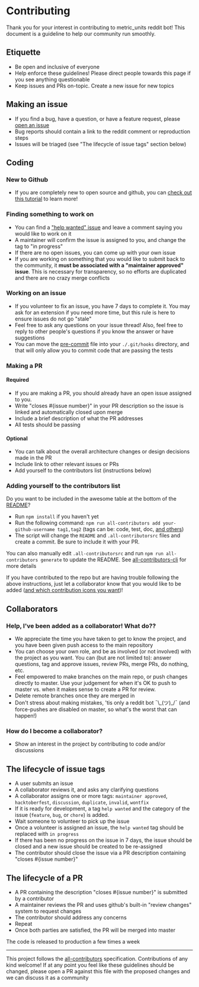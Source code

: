 # Contributing

Thank you for your interest in contributing to metric_units reddit bot! This document is a guideline to help our community run smoothly.

## Etiquette

- Be open and inclusive of everyone
- Help enforce these guidelines! Please direct people towards this page if you see anything questionable
- Keep issues and PRs on-topic. Create a new issue for new topics

## Making an issue

- If you find a bug, have a question, or have a feature request, please [open an issue](https://github.com/cannawen/metric_units_reddit_bot/issues/new)
- Bug reports should contain a link to the reddit comment or reproduction steps
- Issues will be triaged (see "The lifecycle of issue tags" section below)

## Coding

### New to Github

- If you are completely new to open source and github, you can [check out this tutorial](https://egghead.io/courses/how-to-contribute-to-an-open-source-project-on-github) to learn more!

### Finding something to work on

- You can find a ["help wanted" issue](https://github.com/cannawen/metric_units_reddit_bot/issues?utf8=%E2%9C%93&q=is%3Aissue%20is%3Aopen%20label%3A%22maintainer%20approved%22%20label%3A%22help%20wanted%22%20) and leave a comment saying you would like to work on it
- A maintainer will confirm the issue is assigned to you, and change the tag to "in progress"
- If there are no open issues, you can come up with your own issue
- If you are working on something that you would like to submit back to the community, it **must be associated with a "maintainer approved" issue**. This is necessary for transparency, so no efforts are duplicated and there are no crazy merge conflicts

### Working on an issue

- If you volunteer to fix an issue, you have 7 days to complete it. You may ask for an extension if you need more time, but this rule is here to ensure issues do not go "stale"
- Feel free to ask any questions on your issue thread! Also, feel free to reply to other people's questions if you know the answer or have suggestions
- You can move the [pre-commit](./pre-commit) file into your `./.git/hooks` directory, and that will only allow you to commit code that are passing the tests

### Making a PR

#### Required
- If you are making a PR, you should already have an open issue assigned to you.
- Write "closes #{issue number}" in your PR description so the issue is linked and automatically closed upon merge
- Include a brief description of what the PR addresses
- All tests should be passing

#### Optional
- You can talk about the overall architecture changes or design decisions made in the PR
- Include link to other relevant issues or PRs
- Add yourself to the contributors list (instructions below)

### Adding yourself to the contributors list

Do you want to be included in the awesome table at the bottom of the [README](./README.md)?

- Run `npm install` if you haven't yet
- Run the following command: `npm run all-contributors add your-github-username tag1,tag2` (tags can be: code, test, doc, [and others](https://www.npmjs.com/package/all-contributors-cli))
- The script will change the `README` and `.all-contributorsrc` files and create a commit. Be sure to include it with your PR.

You can also manually edit `.all-contributorsrc` and run `npm run all-contributors generate` to update the README. See [all-contributors-cli](https://www.npmjs.com/package/all-contributors-cli) for more details

If you have contributed to the repo but are having trouble following the above instructions, just let a collaborator know that you would like to be added ([and which contribution icons you want](https://github.com/kentcdodds/all-contributors#emoji-key))!


## Collaborators

### Help, I've been added as a collaborator! What do??

- We appreciate the time you have taken to get to know the project, and you have been given push access to the main repository
- You can choose your own role, and be as involved (or not involved) with the project as you want. You can (but are not limited to): answer questions, tag and approve issues, review PRs, merge PRs, do nothing, etc.
- Feel empowered to make branches on the main repo, or push changes directly to master. Use your judgement for when it's OK to push to master vs. when it makes sense to create a PR for review.
- Delete remote branches once they are merged in
- Don't stress about making mistakes, 'tis only a reddit bot ¯\\\_(ツ)_/¯ (and force-pushes are disabled on master, so what's the worst that can happen!)

### How do I become a collaborator?

- Show an interest in the project by contributing to code and/or discussions

## The lifecycle of issue tags

- A user submits an issue
- A collaborator reviews it, and asks any clarifying questions
- A collaborator assigns one or more tags: `maintainer approved`, `hacktoberfest`, `discussion`, `duplicate`, `invalid`, `wontfix`
- If it is ready for development, a tag `help wanted` and the category of the issue (`feature`, `bug`, or `chore`) is added.
- Wait someone to volunteer to pick up the issue
- Once a volunteer is assigned an issue, the `help wanted` tag should be replaced with `in progress`
- If there has been no progress on the issue in 7 days, the issue should be closed and a new issue should be created to be re-assigned
- The contributor should close the issue via a PR description containing "closes #{issue number}"

## The lifecycle of a PR

- A PR containing the description "closes #{issue number}" is submitted by a contributor
- A maintainer reviews the PR and uses github's built-in "review changes" system to request changes
- The contributor should address any concerns
- Repeat
- Once both parties are satisfied, the PR will be merged into master

The code is released to production a few times a week

---

This project follows the [all-contributors](https://github.com/kentcdodds/all-contributors) specification. Contributions of any kind welcome! 
If at any point you feel like these guidelines should be changed, please open a PR against this file with the proposed changes and we can discuss it as a community